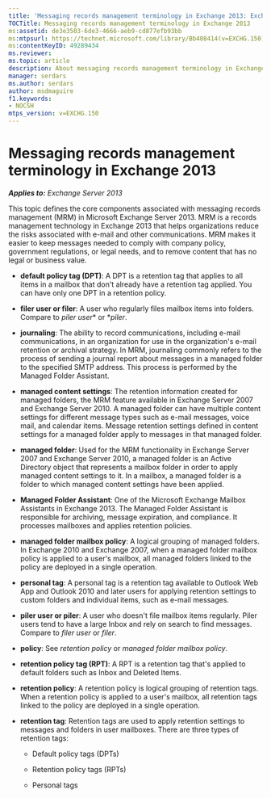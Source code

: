 ```yaml
---
title: 'Messaging records management terminology in Exchange 2013: Exchange 2013 Help'
TOCTitle: Messaging records management terminology in Exchange 2013
ms:assetid: de3e3503-6de3-4666-aeb9-cd877efb93bb
ms:mtpsurl: https://technet.microsoft.com/library/Bb408414(v=EXCHG.150)
ms:contentKeyID: 49289434
ms.reviewer: 
ms.topic: article
description: About messaging records management terminology in Exchange 2013
manager: serdars
ms.author: serdars
author: msdmaguire
f1.keywords:
- NOCSH
mtps_version: v=EXCHG.150
---
```


# Messaging records management terminology in Exchange 2013

_**Applies to:** Exchange Server 2013_

This topic defines the core components associated with messaging records management (MRM) in Microsoft Exchange Server 2013. MRM is a records management technology in Exchange 2013 that helps organizations reduce the risks associated with e-mail and other communications. MRM makes it easier to keep messages needed to comply with company policy, government regulations, or legal needs, and to remove content that has no legal or business value.

- **default policy tag (DPT)**: A DPT is a retention tag that applies to all items in a mailbox that don't already have a retention tag applied. You can have only one DPT in a retention policy.

- **filer user or filer**: A user who regularly files mailbox items into folders. Compare to *piler user** or **piler*.

- **journaling**: The ability to record communications, including e-mail communications, in an organization for use in the organization's e-mail retention or archival strategy. In MRM, journaling commonly refers to the process of sending a journal report about messages in a managed folder to the specified SMTP address. This process is performed by the Managed Folder Assistant.

- **managed content settings**: The retention information created for managed folders, the MRM feature available in Exchange Server 2007 and Exchange Server 2010. A managed folder can have multiple content settings for different message types such as e-mail messages, voice mail, and calendar items. Message retention settings defined in content settings for a managed folder apply to messages in that managed folder.

- **managed folder**: Used for the MRM functionality in Exchange Server 2007 and Exchange Server 2010, a managed folder is an Active Directory object that represents a mailbox folder in order to apply managed content settings to it. In a mailbox, a managed folder is a folder to which managed content settings have been applied.

- **Managed Folder Assistant**: One of the Microsoft Exchange Mailbox Assistants in Exchange 2013. The Managed Folder Assistant is responsible for archiving, message expiration, and compliance. It processes mailboxes and applies retention policies.

- **managed folder mailbox policy**: A logical grouping of managed folders. In Exchange 2010 and Exchange 2007, when a managed folder mailbox policy is applied to a user's mailbox, all managed folders linked to the policy are deployed in a single operation.

- **personal tag**: A personal tag is a retention tag available to Outlook Web App and Outlook 2010 and later users for applying retention settings to custom folders and individual items, such as e-mail messages.

- **piler user or piler**: A user who doesn't file mailbox items regularly. Piler users tend to have a large Inbox and rely on search to find messages. Compare to *filer user* or *filer*.

- **policy**: See *retention policy* or *managed folder mailbox policy*.

- **retention policy tag (RPT)**: A RPT is a retention tag that's applied to default folders such as Inbox and Deleted Items.

- **retention policy**: A retention policy is logical grouping of retention tags. When a retention policy is applied to a user's mailbox, all retention tags linked to the policy are deployed in a single operation.

- **retention tag**: Retention tags are used to apply retention settings to messages and folders in user mailboxes. There are three types of retention tags:

  - Default policy tags (DPTs)

  - Retention policy tags (RPTs)

  - Personal tags
